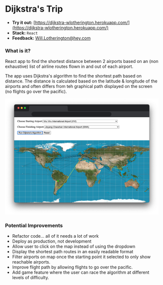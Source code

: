 # Dijkstra's Trip

* **Try it out:** [https://dijkstra-wlotherington.herokuapp.com/](https://dijkstra-wlotherington.herokuapp.com/)
* **Stack:** `React`
* **Feedback:** [Will.Lotherington@hey.com](Will.Lotherington@hey.com)

### What is it?
React app to find the shortest distance between 2 airports based on an (non exhaustive) list of airline routes flown in and out of each airport.

The app uses Dijkstra's algorithm to find the shortest path based on distance. The distance is calculated based on the latitude & longitude of the airports and often differs from teh graphical path displayed on the screen (no flights go over the pacific).

![](public/dijkstra_shadow.png)

### Potential Improvements
* Refactor code... all of it needs a lot of work
* Deploy as production, not development
* Allow user to click on the map instead of using the dropdown
* Display the shortest path routes in an easily readable format
* Filter airports on map once the starting point it selected to only show reachable airports.
* Improve flight path by allowing flights to go over the pacific.
* Add game feature where the user can race the algorithm at different levels of difficulty.
